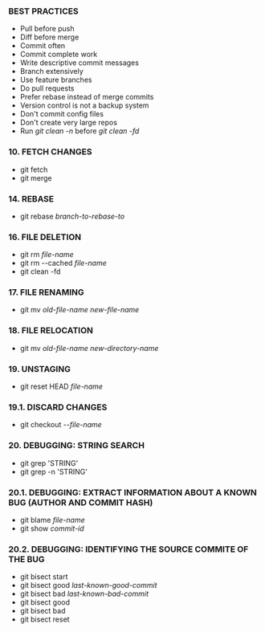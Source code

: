 ### BEST PRACTICES
+ Pull before push
+ Diff before merge
+ Commit often
+ Commit complete work
+ Write descriptive commit messages
+ Branch extensively
+ Use feature branches
+ Do pull requests
+ Prefer rebase instead of merge commits
+ Version control is not a backup system
+ Don't commit config files
+ Don't create very large repos
+ Run *git clean -n* before *git clean -fd*

### 10. FETCH CHANGES
+ git fetch
+ git merge

### 14. REBASE
+ git rebase *branch-to-rebase-to*
  

### 16. FILE DELETION
+ git rm *file-name*
+ git rm --cached *file-name*
+ git clean -fd

### 17. FILE RENAMING
+ git mv *old-file-name* *new-file-name*

### 18. FILE RELOCATION
+ git mv *old-file-name* *new-directory-name*

### 19. UNSTAGING
+ git reset HEAD *file-name*

### 19.1. DISCARD CHANGES
+ git checkout --*file-name*

### 20. DEBUGGING: STRING SEARCH
+ git grep 'STRING'
+ git grep -n 'STRING'

### 20.1. DEBUGGING: EXTRACT INFORMATION ABOUT A KNOWN BUG (AUTHOR AND COMMIT HASH)
+ git blame *file-name*
+ git show *commit-id*

### 20.2. DEBUGGING: IDENTIFYING THE SOURCE COMMITE OF THE BUG
+ git bisect start
+ git bisect good *last-known-good-commit*
+ git bisect bad *last-known-bad-commit*
+ git bisect good
+ git bisect bad
+ git bisect reset
